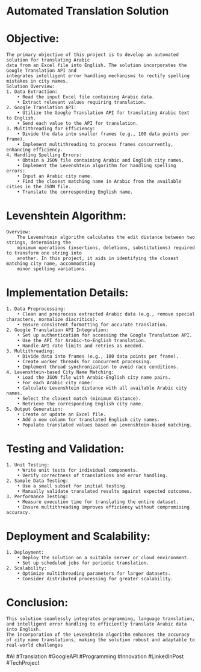 # Automated Translation Solution
# Objective:
    The primary objective of this project is to develop an automated solution for translating Arabic
    data from an Excel file into English. The solution incorporates the Google Translation API and
    integrates intelligent error handling mechanisms to rectify spelling mistakes in city names.
    Solution Overview:
    1. Data Extraction:
        • Read the input Excel file containing Arabic data.
        • Extract relevant values requiring translation.
    2. Google Translation API:
        • Utilize the Google Translation API for translating Arabic text to English.
        • Send each value to the API for translation.
    3. Multithreading for Efficiency:
        • Divide the data into smaller frames (e.g., 100 data points per frame).
        • Implement multithreading to process frames concurrently, enhancing efficiency.
    4. Handling Spelling Errors:
        • Obtain a JSON file containing Arabic and English city names.
        • Implement the Levenshtein algorithm for handling spelling errors:
        • Input an Arabic city name.
        • Find the closest matching name in Arabic from the available cities in the JSON file.
        • Translate the corresponding English name.
# Levenshtein Algorithm:
    Overview:
        The Levenshtein algorithm calculates the edit distance between two strings, determining the
        minimum operations (insertions, deletions, substitutions) required to transform one string into
        another. In this project, it aids in identifying the closest matching city name, accommodating
        minor spelling variations.

# Implementation Details:
    1. Data Preprocessing:
        • Clean and preprocess extracted Arabic data (e.g., remove special characters, normalize diacritics).
        • Ensure consistent formatting for accurate translation.
    2. Google Translation API Integration:
        • Set up authentication for accessing the Google Translation API.
        • Use the API for Arabic-to-English translation.
        • Handle API rate limits and retries as needed.
    3. Multithreading:
        • Divide data into frames (e.g., 100 data points per frame).
        • Create worker threads for concurrent processing.
        • Implement thread synchronization to avoid race conditions.
    4. Levenshtein-based City Name Matching:
        • Load the JSON file with Arabic-English city name pairs.
        • For each Arabic city name:
        • Calculate Levenshtein distance with all available Arabic city names.
        • Select the closest match (minimum distance).
        • Retrieve the corresponding English city name.
    5. Output Generation:
        • Create or update an Excel file.
        • Add a new column for translated English city names.
        • Populate translated values based on Levenshtein-based matching.
# Testing and Validation:
    1. Unit Testing:
        • Write unit tests for individual components.
        • Verify correctness of translations and error handling.
    2. Sample Data Testing:
        • Use a small subset for initial testing.
        • Manually validate translated results against expected outcomes.
    3. Performance Testing:
        • Measure execution time for translating the entire dataset.
        • Ensure multithreading improves efficiency without compromising accuracy.
# Deployment and Scalability:
    1. Deployment:
        • Deploy the solution on a suitable server or cloud environment.
        • Set up scheduled jobs for periodic translation.
    2. Scalability:
        • Optimize multithreading parameters for larger datasets.
        • Consider distributed processing for greater scalability.
# Conclusion:
    This solution seamlessly integrates programming, language translation, and intelligent error handling to efficiently translate Arabic data into English. 
    The incorporation of the Levenshtein algorithm enhances the accuracy of city name translations, making the solution robust and adaptable to real-world challenges

#AI #Translation #GoogleAPI #Programming #Innovation #LinkedInPost #TechProject
